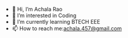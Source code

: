 - 👋 Hi, I’m Achala Rao
- 👀 I’m interested in Coding
- 🌱 I’m currently learning BTECH EEE
- 📫 How to reach me:achala.457@gmail.com

<!---
Achala200/Achala200 is a ✨ special ✨ repository because its `README.md` (this file) appears on your GitHub profile.
You can click the Preview link to take a look at your changes.
--->
